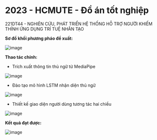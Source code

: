 # 2023 - HCMUTE - Đồ án tốt nghiệp
221DT44 - NGHIÊN CỨU, PHÁT TRIỂN HỆ THỐNG HỖ TRỢ NGƯỜI KHIẾM THÍNH ỨNG DỤNG TRÍ TUỆ NHÂN TẠO


**Sơ đồ khối phương pháo đề xuất:**

![image](https://user-images.githubusercontent.com/45920660/220525001-f4b03710-3d61-4bee-8a6a-0429dc97baa0.png)


**Thao tác chính:**
  - Trích xuất thông tin thủ ngữ từ MediaPipe
  
  ![image](https://user-images.githubusercontent.com/45920660/220524933-34f124c8-020d-499d-ad77-35ed87fa7274.png)
  
  - Đào tạo mô hình LSTM nhận diện thủ ngữ
  
  ![image](https://user-images.githubusercontent.com/45920660/220525037-15f1064d-f1e6-4b5a-90fc-f8039454c4e3.png)
  
  - Thiết kế giao diện người dùng tương tác hai chiều
  
  ![image](https://user-images.githubusercontent.com/45920660/220525118-9c982cfa-09c5-4630-bc78-2b66badab462.png)


**Kết quả đạt được:**

   ![image](https://user-images.githubusercontent.com/45920660/220525147-4378106b-3ca6-420d-8358-1d3cddaef257.png)
